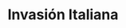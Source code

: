 ﻿---
title: "Invasión Italiana"
permalink: periodes_699.html
layout: periode
dataInici: 1940-10-28
dataFi: 1941-04-06
sidebar: periodes
pares:
  - 697:
    title: "Guerra Greco-italiana"
    dataInici: "(1940-10-28)"
    dataFi: "(1941-04-23)"

fills:
jocsPrincipals:
jocsEscenaris:
jocsEpoca:
  - title: "Balkan Front"
    bggId: 5829
    escenari: "The Italo-Greek War"
    dataInici: 
    dataFi: 

jocsEpocaEscenaris:
---
